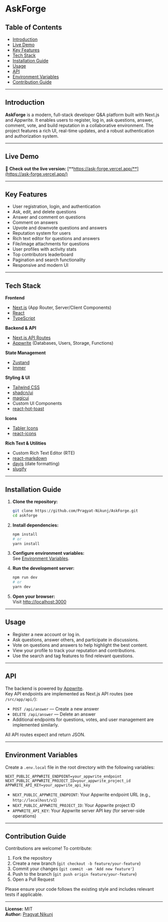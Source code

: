 # AskForge

## Table of Contents

- [Introduction](#introduction)
- [Live Demo](#live-demo)
- [Key Features](#key-features)
- [Tech Stack](#tech-stack)
- [Installation Guide](#installation-guide)
- [Usage](#usage)
- [API](#api)
- [Environment Variables](#environment-variables)
- [Contribution Guide](#contribution-guide)

---

## Introduction

**AskForge** is a modern, full-stack developer Q&A platform built with Next.js and Appwrite. It enables users to register, log in, ask questions, answer, comment, vote, and build reputation in a collaborative environment. The project features a rich UI, real-time updates, and a robust authentication and authorization system.

---

## Live Demo

🚀 **Check out the live version:** [**https://ask-forge.vercel.app/**](https://ask-forge.vercel.app/)

---

## Key Features

- User registration, login, and authentication
- Ask, edit, and delete questions
- Answer and comment on questions
- Comment on answers 
- Upvote and downvote questions and answers
- Reputation system for users
- Rich text editor for questions and answers
- File/image attachments for questions
- User profiles with activity stats
- Top contributors leaderboard
- Pagination and search functionality
- Responsive and modern UI

---

## Tech Stack

**Frontend**
- [Next.js](https://nextjs.org/) (App Router, Server/Client Components)
- [React](https://react.dev/)
- [TypeScript](https://www.typescriptlang.org/)

**Backend & API**
- [Next.js API Routes](https://nextjs.org/docs/app/building-your-application/routing/router-handlers)
- [Appwrite](https://appwrite.io/) (Databases, Users, Storage, Functions)

**State Management**
- [Zustand](https://zustand-demo.pmnd.rs/)
- [Immer](https://immerjs.github.io/immer/)

**Styling & UI**
- [Tailwind CSS](https://tailwindcss.com/)
- [shadcn/ui](https://ui.shadcn.com/)
- [magicui](https://magicui.design/)
- Custom UI Components
- [react-hot-toast](https://react-hot-toast.com/)

**Icons**
- [Tabler Icons](https://tabler.io/icons)
- [react-icons](https://react-icons.github.io/react-icons/)

**Rich Text & Utilities**
- Custom Rich Text Editor (RTE)
- [react-markdown](https://github.com/remarkjs/react-markdown)
- [dayjs](https://day.js.org/) (date formatting)
- [slugify](https://www.npmjs.com/package/slugify)

---

## Installation Guide

1. **Clone the repository:**
   ```bash
   git clone https://github.com/Pragyat-Nikunj/AskForge.git
   cd askforge
   ```

2. **Install dependencies:**
   ```bash
   npm install
   # or
   yarn install
   ```

3. **Configure environment variables:**  
   See [Environment Variables](#environment-variables).

4. **Run the development server:**
   ```bash
   npm run dev
   # or
   yarn dev
   ```

5. **Open your browser:**  
   Visit [http://localhost:3000](http://localhost:3000)

---

## Usage

- Register a new account or log in.
- Ask questions, answer others, and participate in discussions.
- Vote on questions and answers to help highlight the best content.
- View your profile to track your reputation and contributions.
- Use the search and tag features to find relevant questions.

---

## API

The backend is powered by [Appwrite](https://appwrite.io/).  
Key API endpoints are implemented as Next.js API routes (see `/src/app/api/`):

- `POST /api/answer` — Create a new answer
- `DELETE /api/answer` — Delete an answer
- Additional endpoints for questions, votes, and user management are implemented similarly.

All API routes expect and return JSON.

---

## Environment Variables

Create a `.env.local` file in the root directory with the following variables:

```env
NEXT_PUBLIC_APPWRITE_ENDPOINT=your_appwrite_endpoint
NEXT_PUBLIC_APPWRITE_PROJECT_ID=your_appwrite_project_id
APPWRITE_API_KEY=your_appwrite_api_key
```

- `NEXT_PUBLIC_APPWRITE_ENDPOINT`: Your Appwrite endpoint URL (e.g., `http://localhost/v1`)
- `NEXT_PUBLIC_APPWRITE_PROJECT_ID`: Your Appwrite project ID
- `APPWRITE_API_KEY`: Your Appwrite server API key (for server-side operations)

---

## Contribution Guide

Contributions are welcome! To contribute:

1. Fork the repository
2. Create a new branch (`git checkout -b feature/your-feature`)
3. Commit your changes (`git commit -am 'Add new feature'`)
4. Push to the branch (`git push origin feature/your-feature`)
5. Open a Pull Request

Please ensure your code follows the existing style and includes relevant tests if applicable.

---

**License:** MIT  
**Author:** [Pragyat Nikunj](https://github.com/Pragyat-Nikunj)
